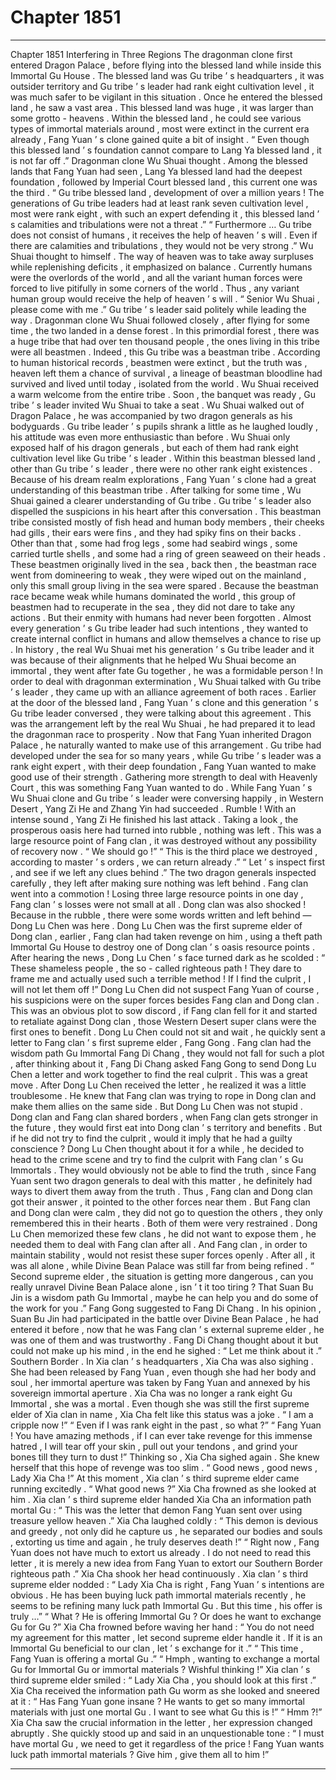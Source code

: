 
# Chapter 1851


---

Chapter 1851 Interfering in Three Regions
The dragonman clone first entered Dragon Palace , before flying into the blessed land while inside this Immortal Gu House .
The blessed land was Gu tribe ’ s headquarters , it was outsider territory and Gu tribe ’ s leader had rank eight cultivation level , it was much safer to be vigilant in this situation .
Once he entered the blessed land , he saw a vast area . This blessed land was huge , it was larger than some grotto - heavens .
Within the blessed land , he could see various types of immortal materials around , most were extinct in the current era already , Fang Yuan ’ s clone gained quite a bit of insight .
“ Even though this blessed land ’ s foundation cannot compare to Lang Ya blessed land , it is not far off .” Dragonman clone Wu Shuai thought .
Among the blessed lands that Fang Yuan had seen , Lang Ya blessed land had the deepest foundation , followed by Imperial Court blessed land , this current one was the third .
“ Gu tribe blessed land , development of over a million years ! The generations of Gu tribe leaders had at least rank seven cultivation level , most were rank eight , with such an expert defending it , this blessed land ’ s calamities and tribulations were not a threat .”
“ Furthermore … Gu tribe does not consist of humans , it receives the help of heaven ’ s will . Even if there are calamities and tribulations , they would not be very strong .”
Wu Shuai thought to himself .
The way of heaven was to take away surpluses while replenishing deficits , it emphasized on balance . Currently humans were the overlords of the world , and all the variant human forces were forced to live pitifully in some corners of the world .
Thus , any variant human group would receive the help of heaven ’ s will .
“ Senior Wu Shuai , please come with me .” Gu tribe ’ s leader said politely while leading the way .
Dragonman clone Wu Shuai followed closely , after flying for some time , the two landed in a dense forest .
In this primordial forest , there was a huge tribe that had over ten thousand people , the ones living in this tribe were all beastmen .
Indeed , this Gu tribe was a beastman tribe .
According to human historical records , beastmen were extinct , but the truth was , heaven left them a chance of survival , a lineage of beastman bloodline had survived and lived until today , isolated from the world .
Wu Shuai received a warm welcome from the entire tribe .
Soon , the banquet was ready , Gu tribe ’ s leader invited Wu Shuai to take a seat .
Wu Shuai walked out of Dragon Palace , he was accompanied by two dragon generals as his bodyguards .
Gu tribe leader ’ s pupils shrank a little as he laughed loudly , his attitude was even more enthusiastic than before .
Wu Shuai only exposed half of his dragon generals , but each of them had rank eight cultivation level like Gu tribe ’ s leader . Within this beastman blessed land , other than Gu tribe ’ s leader , there were no other rank eight existences .
Because of his dream realm explorations , Fang Yuan ’ s clone had a great understanding of this beastman tribe .
After talking for some time , Wu Shuai gained a clearer understanding of Gu tribe . Gu tribe ’ s leader also dispelled the suspicions in his heart after this conversation .
This beastman tribe consisted mostly of fish head and human body members , their cheeks had gills , their ears were fins , and they had spiky fins on their backs . Other than that , some had frog legs , some had seabird wings , some carried turtle shells , and some had a ring of green seaweed on their heads .
These beastmen originally lived in the sea , back then , the beastman race went from domineering to weak , they were wiped out on the mainland , only this small group living in the sea were spared .
Because the beastman race became weak while humans dominated the world , this group of beastmen had to recuperate in the sea , they did not dare to take any actions .
But their enmity with humans had never been forgotten . Almost every generation ’ s Gu tribe leader had such intentions , they wanted to create internal conflict in humans and allow themselves a chance to rise up .
In history , the real Wu Shuai met his generation ’ s Gu tribe leader and it was because of their alignments that he helped Wu Shuai become an immortal , they went after fate Gu together , he was a formidable person !
In order to deal with dragonman extermination , Wu Shuai talked with Gu tribe ’ s leader , they came up with an alliance agreement of both races .
Earlier at the door of the blessed land , Fang Yuan ’ s clone and this generation ’ s Gu tribe leader conversed , they were talking about this agreement .
This was the arrangement left by the real Wu Shuai , he had prepared it to lead the dragonman race to prosperity . Now that Fang Yuan inherited Dragon Palace , he naturally wanted to make use of this arrangement .
Gu tribe had developed under the sea for so many years , while Gu tribe ’ s leader was a rank eight expert , with their deep foundation , Fang Yuan wanted to make good use of their strength .
Gathering more strength to deal with Heavenly Court , this was something Fang Yuan wanted to do .
While Fang Yuan ’ s Wu Shuai clone and Gu tribe ’ s leader were conversing happily , in Western Desert , Yang Zi He and Zhang Yin had succeeded .
Rumble !
With an intense sound , Yang Zi He finished his last attack .
Taking a look , the prosperous oasis here had turned into rubble , nothing was left .
This was a large resource point of Fang clan , it was destroyed without any possibility of recovery now .
“ We should go !”
“ This is the third place we destroyed , according to master ’ s orders , we can return already .”
“ Let ’ s inspect first , and see if we left any clues behind .”
The two dragon generals inspected carefully , they left after making sure nothing was left behind .
Fang clan went into a commotion !
Losing three large resource points in one day , Fang clan ’ s losses were not small at all .
Dong clan was also shocked !
Because in the rubble , there were some words written and left behind — Dong Lu Chen was here .
Dong Lu Chen was the first supreme elder of Dong clan , earlier , Fang clan had taken revenge on him , using a theft path Immortal Gu House to destroy one of Dong clan ’ s oasis resource points .
After hearing the news , Dong Lu Chen ’ s face turned dark as he scolded : “ These shameless people , the so - called righteous path ! They dare to frame me and actually used such a terrible method ! If I find the culprit , I will not let them off !”
Dong Lu Chen did not suspect Fang Yuan of course , his suspicions were on the super forces besides Fang clan and Dong clan .
This was an obvious plot to sow discord , if Fang clan fell for it and started to retaliate against Dong clan , those Western Desert super clans were the first ones to benefit .
Dong Lu Chen could not sit and wait , he quickly sent a letter to Fang clan ’ s first supreme elder , Fang Gong .
Fang clan had the wisdom path Gu Immortal Fang Di Chang , they would not fall for such a plot , after thinking about it , Fang Di Chang asked Fang Gong to send Dong Lu Chen a letter and work together to find the real culprit .
This was a great move .
After Dong Lu Chen received the letter , he realized it was a little troublesome .
He knew that Fang clan was trying to rope in Dong clan and make them allies on the same side .
But Dong Lu Chen was not stupid .
Dong clan and Fang clan shared borders , when Fang clan gets stronger in the future , they would first eat into Dong clan ’ s territory and benefits .
But if he did not try to find the culprit , would it imply that he had a guilty conscience ?
Dong Lu Chen thought about it for a while , he decided to head to the crime scene and try to find the culprit with Fang clan ’ s Gu Immortals .
They would obviously not be able to find the truth , since Fang Yuan sent two dragon generals to deal with this matter , he definitely had ways to divert them away from the truth .
Thus , Fang clan and Dong clan got their answer , it pointed to the other forces near them .
But Fang clan and Dong clan were calm , they did not go to question the others , they only remembered this in their hearts .
Both of them were very restrained .
Dong Lu Chen memorized these few clans , he did not want to expose them , he needed them to deal with Fang clan after all .
And Fang clan , in order to maintain stability , would not resist these super forces openly . After all , it was all alone , while Divine Bean Palace was still far from being refined .
“ Second supreme elder , the situation is getting more dangerous , can you really unravel Divine Bean Palace alone , isn ’ t it too tiring ? That Suan Bu Jin is a wisdom path Gu Immortal , maybe he can help you and do some of the work for you .” Fang Gong suggested to Fang Di Chang .
In his opinion , Suan Bu Jin had participated in the battle over Divine Bean Palace , he had entered it before , now that he was Fang clan ’ s external supreme elder , he was one of them and was trustworthy .
Fang Di Chang thought about it but could not make up his mind , in the end he sighed : “ Let me think about it .”
Southern Border .
In Xia clan ’ s headquarters , Xia Cha was also sighing .
She had been released by Fang Yuan , even though she had her body and soul , her immortal aperture was taken by Fang Yuan and annexed by his sovereign immortal aperture .
Xia Cha was no longer a rank eight Gu Immortal , she was a mortal .
Even though she was still the first supreme elder of Xia clan in name , Xia Cha felt like this status was a joke .
“ I am a cripple now !”
“ Even if I was rank eight in the past , so what ?”
“ Fang Yuan ! You have amazing methods , if I can ever take revenge for this immense hatred , I will tear off your skin , pull out your tendons , and grind your bones till they turn to dust !”
Thinking so , Xia Cha sighed again .
She knew herself that this hope of revenge was too slim .
“ Good news , good news , Lady Xia Cha !” At this moment , Xia clan ’ s third supreme elder came running excitedly .
“ What good news ?” Xia Cha frowned as she looked at him .
Xia clan ’ s third supreme elder handed Xia Cha an information path mortal Gu : “ This was the letter that demon Fang Yuan sent over using treasure yellow heaven .”
Xia Cha laughed coldly : “ This demon is devious and greedy , not only did he capture us , he separated our bodies and souls , extorting us time and again , he truly deserves death !”
“ Right now , Fang Yuan does not have much to extort us already . I do not need to read this letter , it is merely a new idea from Fang Yuan to extort our Southern Border righteous path .”
Xia Cha shook her head continuously .
Xia clan ’ s third supreme elder nodded : “ Lady Xia Cha is right , Fang Yuan ’ s intentions are obvious . He has been buying luck path immortal materials recently , he seems to be refining many luck path Immortal Gu . But this time , his offer is truly …”
“ What ? He is offering Immortal Gu ? Or does he want to exchange Gu for Gu ?” Xia Cha frowned before waving her hand : “ You do not need my agreement for this matter , let second supreme elder handle it . If it is an Immortal Gu beneficial to our clan , let ’ s exchange for it .”
“ This time , Fang Yuan is offering a mortal Gu .”
“ Hmph , wanting to exchange a mortal Gu for Immortal Gu or immortal materials ? Wishful thinking !”
Xia clan ’ s third supreme elder smiled : “ Lady Xia Cha , you should look at this first .”
Xia Cha received the information path Gu worm as she looked and sneered at it : “ Has Fang Yuan gone insane ? He wants to get so many immortal materials with just one mortal Gu . I want to see what Gu this is !”
“ Hmm ?!” Xia Cha saw the crucial information in the letter , her expression changed abruptly .
She quickly stood up and said in an unquestionable tone : “ I must have mortal Gu , we need to get it regardless of the price ! Fang Yuan wants luck path immortal materials ? Give him , give them all to him !”

---

